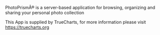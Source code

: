 

PhotoPrismÂ® is a server-based application for browsing, organizing and sharing your personal photo collection

This App is supplied by TrueCharts, for more information please visit https://truecharts.org
